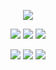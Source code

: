 <p align=center>
  <a href="https://discord.com/users/963931799342424114">
    <img src="https://discord.c99.nl/widget/theme-4/963931799342424114.png">
  </a>
</p>

<p align="center">
  <img src="https://komarev.com/ghpvc/?username=aurilly&style=for-the-badge&color=blueviolet"></img>
  <img src="https://img.shields.io/github/followers/aurilly?affiliations=OWNER%2CCOLLABORATOR&color=blueviolet&style=for-the-badge"></img>
  <img src="https://img.shields.io/github/stars/aurilly?affiliations=OWNER%2CCOLLABORATOR&color=blueviolet&style=for-the-badge"></img>
</p>

<p align="center">
  <img src="https://img.shields.io/badge/javascript-252525.svg?style=for-the-badge&logo=javascript&logoColor=blueviolet"></img>
  <img src="https://img.shields.io/badge/typescript-252525.svg?style=for-the-badge&logo=typescript&logoColor=blueviolet"></img>
  <img src="https://img.shields.io/badge/python-252525.svg?style=for-the-badge&logo=python&logoColor=blueviolet"></img>
</p>



